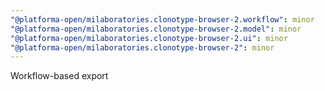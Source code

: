 ```yaml
---
"@platforma-open/milaboratories.clonotype-browser-2.workflow": minor
"@platforma-open/milaboratories.clonotype-browser-2.model": minor
"@platforma-open/milaboratories.clonotype-browser-2.ui": minor
"@platforma-open/milaboratories.clonotype-browser-2": minor
---
```


Workflow-based export
